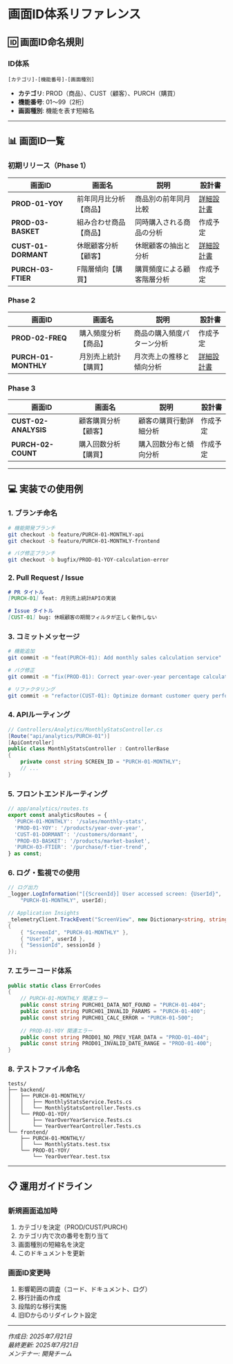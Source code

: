 # 画面ID体系リファレンス

## 🆔 画面ID命名規則

### ID体系
```
[カテゴリ]-[機能番号]-[画面種別]
```

- **カテゴリ**: PROD（商品）、CUST（顧客）、PURCH（購買）
- **機能番号**: 01～99（2桁）
- **画面種別**: 機能を表す短縮名

---

## 📊 画面ID一覧

### 初期リリース（Phase 1）

| 画面ID | 画面名 | 説明 | 設計書 |
|--------|--------|------|--------|
| **PROD-01-YOY** | 前年同月比分析【商品】 | 商品別の前年同月比較 | [詳細設計書](./PROD-01-YOY-detailed-design.md) |
| **PROD-03-BASKET** | 組み合わせ商品【商品】 | 同時購入される商品の分析 | 作成予定 |
| **CUST-01-DORMANT** | 休眠顧客分析【顧客】 | 休眠顧客の抽出と分析 | [詳細設計書](./CUST-01-DORMANT-detailed-design.md) |
| **PURCH-03-FTIER** | F階層傾向【購買】 | 購買頻度による顧客階層分析 | 作成予定 |

### Phase 2

| 画面ID | 画面名 | 説明 | 設計書 |
|--------|--------|------|--------|
| **PROD-02-FREQ** | 購入頻度分析【商品】 | 商品の購入頻度パターン分析 | 作成予定 |
| **PURCH-01-MONTHLY** | 月別売上統計【購買】 | 月次売上の推移と傾向分析 | [詳細設計書](./PURCH-01-MONTHLY-detailed-design.md) |

### Phase 3

| 画面ID | 画面名 | 説明 | 設計書 |
|--------|--------|------|--------|
| **CUST-02-ANALYSIS** | 顧客購買分析【顧客】 | 顧客の購買行動詳細分析 | 作成予定 |
| **PURCH-02-COUNT** | 購入回数分析【購買】 | 購入回数分布と傾向分析 | 作成予定 |

---

## 💻 実装での使用例

### 1. ブランチ命名
```bash
# 機能開発ブランチ
git checkout -b feature/PURCH-01-MONTHLY-api
git checkout -b feature/PURCH-01-MONTHLY-frontend

# バグ修正ブランチ  
git checkout -b bugfix/PROD-01-YOY-calculation-error
```

### 2. Pull Request / Issue
```markdown
# PR タイトル
[PURCH-01] feat: 月別売上統計APIの実装

# Issue タイトル
[CUST-01] bug: 休眠顧客の期間フィルタが正しく動作しない
```

### 3. コミットメッセージ
```bash
# 機能追加
git commit -m "feat(PURCH-01): Add monthly sales calculation service"

# バグ修正
git commit -m "fix(PROD-01): Correct year-over-year percentage calculation"

# リファクタリング
git commit -m "refactor(CUST-01): Optimize dormant customer query performance"
```

### 4. APIルーティング
```csharp
// Controllers/Analytics/MonthlyStatsController.cs
[Route("api/analytics/PURCH-01")]
[ApiController]
public class MonthlyStatsController : ControllerBase
{
    private const string SCREEN_ID = "PURCH-01-MONTHLY";
    // ...
}
```

### 5. フロントエンドルーティング
```typescript
// app/analytics/routes.ts
export const analyticsRoutes = {
  'PURCH-01-MONTHLY': '/sales/monthly-stats',
  'PROD-01-YOY': '/products/year-over-year',
  'CUST-01-DORMANT': '/customers/dormant',
  'PROD-03-BASKET': '/products/market-basket',
  'PURCH-03-FTIER': '/purchase/f-tier-trend',
} as const;
```

### 6. ログ・監視での使用
```csharp
// ログ出力
_logger.LogInformation("[{ScreenId}] User accessed screen: {UserId}", 
    "PURCH-01-MONTHLY", userId);

// Application Insights
_telemetryClient.TrackEvent("ScreenView", new Dictionary<string, string>
{
    { "ScreenId", "PURCH-01-MONTHLY" },
    { "UserId", userId },
    { "SessionId", sessionId }
});
```

### 7. エラーコード体系
```csharp
public static class ErrorCodes
{
    // PURCH-01-MONTHLY 関連エラー
    public const string PURCH01_DATA_NOT_FOUND = "PURCH-01-404";
    public const string PURCH01_INVALID_PARAMS = "PURCH-01-400";
    public const string PURCH01_CALC_ERROR = "PURCH-01-500";
    
    // PROD-01-YOY 関連エラー
    public const string PROD01_NO_PREV_YEAR_DATA = "PROD-01-404";
    public const string PROD01_INVALID_DATE_RANGE = "PROD-01-400";
}
```

### 8. テストファイル命名
```
tests/
├── backend/
│   ├── PURCH-01-MONTHLY/
│   │   ├── MonthlyStatsService.Tests.cs
│   │   └── MonthlyStatsController.Tests.cs
│   └── PROD-01-YOY/
│       ├── YearOverYearService.Tests.cs
│       └── YearOverYearController.Tests.cs
└── frontend/
    ├── PURCH-01-MONTHLY/
    │   └── MonthlyStats.test.tsx
    └── PROD-01-YOY/
        └── YearOverYear.test.tsx
```

---

## 📋 運用ガイドライン

### 新規画面追加時
1. カテゴリを決定（PROD/CUST/PURCH）
2. カテゴリ内で次の番号を割り当て
3. 画面種別の短縮名を決定
4. このドキュメントを更新

### 画面ID変更時
1. 影響範囲の調査（コード、ドキュメント、ログ）
2. 移行計画の作成
3. 段階的な移行実施
4. 旧IDからのリダイレクト設定

---

*作成日: 2025年7月21日*  
*最終更新: 2025年7月21日*  
*メンテナー: 開発チーム* 